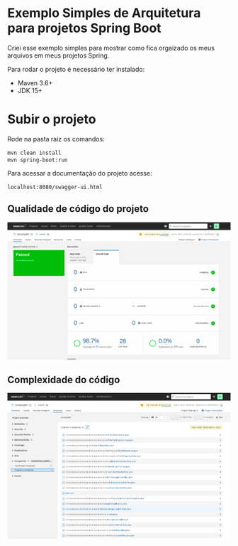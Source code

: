 
# Exemplo Simples de Arquitetura para projetos Spring Boot

Criei esse exemplo simples para mostrar como fica orgaizado os meus arquivos em meus projetos Spring.

Para rodar o projeto é necessário ter instalado:

* Maven 3.6+
* JDK 15+

Subir o projeto
===

Rode na pasta raiz os comandos:
~~~
mvn clean install
mvn spring-boot:run
~~~

Para acessar a documentação do projeto acesse:

~~~
localhost:8080/swagger-ui.html
~~~

Qualidade de código do projeto
---

![Sonar](cobertura.png)

Complexidade do código
----
![Complexidade](complexidade.png)

